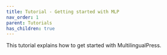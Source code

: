 ```yaml
---
title: Tutorial - Getting started with MLP
nav_order: 1
parent: Tutorials
has_children: true
---
```

This tutorial explains how to get started with MultilingualPress.